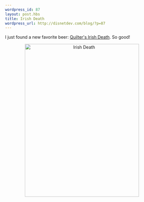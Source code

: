 ```yaml
--- 
wordpress_id: 87
layout: post.hbs
title: Irish Death
wordpress_url: http://disnetdev.com/blog/?p=87
---
```

I just found a new favorite beer: [Quilter's Irish Death](http://www.iron-horse-brewery.com/). So good!

<a href="http://www.flickr.com/photos/25558315@N00/3861633806" title="View 'Irish Death' on Flickr.com"><div style="text-align:center;"><img src="http://farm4.static.flickr.com/3463/3861633806_ec30f9fb3b.jpg" alt="Irish Death" border="0" width="375" height="500" /></div></a>
